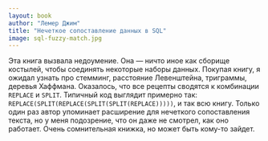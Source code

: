 ```yaml
---
layout: book
author: "Лемер Джим"
title: "Нечеткое сопоставление данных в SQL"
image: sql-fuzzy-match.jpg
---
```


Эта книга вызвала недоумение. Она — ничто иное как сборище костылей, чтобы
соединять некоторые наборы данных. Покупая книгу, я ожидал узнать про стемминг,
расстояние Левенштейна, триграммы, деревья Хаффмана. Оказалось, что все рецепты
сводятся к комбинации `REPLACE` и `SPLIT`. Типичный код выглядит примерно так:
`REPLACE(SPLIT(REPLACE(SPLIT(SPLIT(REPLACE)))))`, и так всю книгу. Только один
раз автор упоминает расширение для нечеткого сопоставления текста, но у меня
подозрение, что он даже не смотрел, как оно работает. Очень сомнительная книжка,
но может быть кому-то зайдет.
